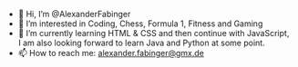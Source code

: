 - 👋 Hi, I’m @AlexanderFabinger
- 👀 I’m interested in Coding, Chess, Formula 1, Fitness and Gaming
- 🌱 I’m currently learning HTML & CSS and then continue with JavaScript, I am also looking forward to learn Java and Python at some point. 
- 📫 How to reach me: alexander.fabinger@gmx.de

<!---
AlexanderFabinger/AlexanderFabinger is a ✨ special ✨ repository because its `README.md` (this file) appears on your GitHub profile.
You can click the Preview link to take a look at your changes.

- 💞️ I’m looking to collaborate on ...

--->

